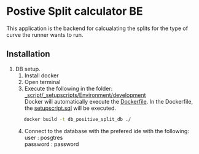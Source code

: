 # Postive Split calculator BE

This application is the backend for calcualating the splits for the type of curve the runner wants to run.

## Installation

1. DB setup.
    1. Install docker
   2. Open terminal
   3. Execute the following in the folder:<br/>[_script/_setupscripts/Environment/development](_script/_setupscripts/Environment/development) <br/>
      Docker will automatically execute the [Dockerfile](_script/_setupscripts/Environment/development/Dockerfile). In the Dockerfile, the [setupscript.sql](_script/_setupscripts/Environment/development/setupscript.sql) will be executed.
   ```bash
      docker build -t db_positive_split_db ./
   ```
   4. Connect to the database with the prefered ide with the following: </br> user : posgtres </br> password : password


